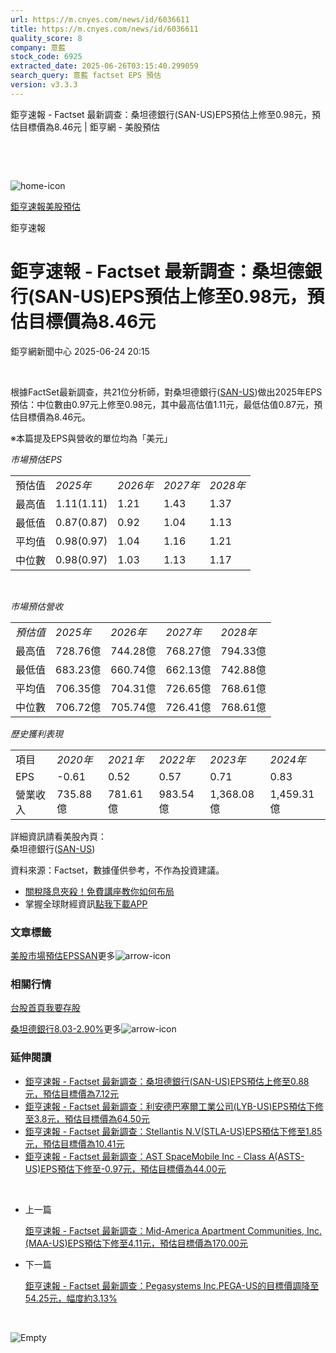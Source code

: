 ```yaml
---
url: https://m.cnyes.com/news/id/6036611
title: https://m.cnyes.com/news/id/6036611
quality_score: 8
company: 意藍
stock_code: 6925
extracted_date: 2025-06-26T03:15:40.299059
search_query: 意藍 factset EPS 預估
version: v3.3.3
---
```


鉅亨速報 - Factset 最新調查：桑坦德銀行(SAN-US)EPS預估上修至0.98元，預估目標價為8.46元 | 鉅亨網 - 美股預估

‌

‌

![home-icon](/assets/icons/breadCrumb/symbol-icon-home.svg)

[鉅亨速報](/news/cat/anue_live)[美股預估](/news/cat/us_forecast)

鉅亨速報

# 鉅亨速報 - Factset 最新調查：桑坦德銀行(SAN-US)EPS預估上修至0.98元，預估目標價為8.46元

鉅亨網新聞中心 2025-06-24 20:15

‌

根據FactSet最新調查，共21位分析師，對桑坦德銀行([SAN-US](https://invest.cnyes.com/usstock/detail/SAN))做出2025年EPS預估：中位數由0.97元上修至0.98元，其中最高估值1.11元，最低估值0.87元，預估目標價為8.46元。

※本篇提及EPS與營收的單位均為「美元」

*市場預估EPS*

|  |  |  |  |  |
| --- | --- | --- | --- | --- |
| 預估值 | *2025年* | *2026年* | *2027年* | *2028年* |
| 最高值 | 1.11(1.11) | 1.21 | 1.43 | 1.37 |
| 最低值 | 0.87(0.87) | 0.92 | 1.04 | 1.13 |
| 平均值 | 0.98(0.97) | 1.04 | 1.16 | 1.21 |
| 中位數 | 0.98(0.97) | 1.03 | 1.13 | 1.17 |

‌

*市場預估營收*

|  |  |  |  |  |
| --- | --- | --- | --- | --- |
| *預估值* | *2025年* | *2026年* | *2027年* | *2028年* |
| 最高值 | 728.76億 | 744.28億 | 768.27億 | 794.33億 |
| 最低值 | 683.23億 | 660.74億 | 662.13億 | 742.88億 |
| 平均值 | 706.35億 | 704.31億 | 726.65億 | 768.61億 |
| 中位數 | 706.72億 | 705.74億 | 726.41億 | 768.61億 |

*歷史獲利表現*

|  |  |  |  |  |  |
| --- | --- | --- | --- | --- | --- |
| 項目 | *2020年* | *2021年* | *2022年* | *2023年* | *2024年* |
| EPS | -0.61 | 0.52 | 0.57 | 0.71 | 0.83 |
| 營業收入 | 735.88億 | 781.61億 | 983.54億 | 1,368.08億 | 1,459.31億 |

詳細資訊請看美股內頁：  
桑坦德銀行([SAN-US](https://invest.cnyes.com/usstock/detail/SAN))

資料來源：Factset，數據僅供參考，不作為投資建議。

* [關稅降息夾殺！免費講座教你如何布局](https://events.cnyes.com/rsc2025H2-35584?utm_source=anue&utm_medium=usstocks_end)
* 掌握全球財經資訊[點我下載APP](http://www.cnyes.com/app/?utm_source=mweb&utm_medium=HamMenuBanner&utm_campaign=fixed&utm_content=entr)

### 文章標籤

[美股](https://news.cnyes.com/tag/美股 "美股")[市場預估](https://news.cnyes.com/tag/市場預估 "市場預估")[EPS](https://news.cnyes.com/tag/EPS "EPS")[SAN](https://news.cnyes.com/tag/SAN "SAN")更多![arrow-icon](/assets/icons/arrows/arrow-down.svg)

### 相關行情

[台股首頁](https://www.cnyes.com/twstock)[我要存股](https://supr.link/8OHaU)

[桑坦德銀行8.03-2.90%](https://invest.cnyes.com/usstock/detail/SAN)更多![arrow-icon](/assets/icons/arrows/arrow-down.svg)

### 延伸閱讀

* [鉅亨速報 - Factset 最新調查：桑坦德銀行(SAN-US)EPS預估上修至0.88元，預估目標價為7.12元](/news/id/5911786)
* [鉅亨速報 - Factset 最新調查：利安德巴塞爾工業公司(LYB-US)EPS預估下修至3.8元，預估目標價為64.50元](/news/id/6038732)
* [鉅亨速報 - Factset 最新調查：Stellantis N.V(STLA-US)EPS預估下修至1.85元，預估目標價為10.41元](/news/id/6038700)
* [鉅亨速報 - Factset 最新調查：AST SpaceMobile Inc - Class A(ASTS-US)EPS預估下修至-0.97元，預估目標價為44.00元](/news/id/6038639)

‌

* 上一篇

  [鉅亨速報 - Factset 最新調查：Mid-America Apartment Communities, Inc.(MAA-US)EPS預估下修至4.11元，預估目標價為170.00元](/news/id/6036769)
* 下一篇

  [鉅亨速報 - Factset 最新調查：Pegasystems Inc.PEGA-US的目標價調降至54.25元，幅度約3.13%](/news/id/6034999)

‌

![Empty](/assets/icons/skeleton/empty-image.svg)

‌